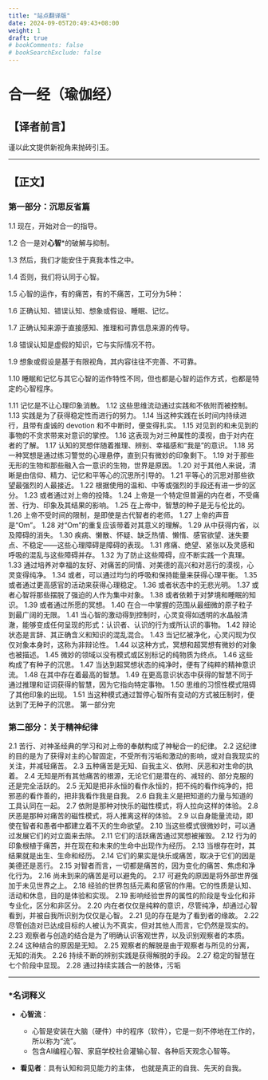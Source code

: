 ```yaml
---
title: "站点翻译版"
date: 2024-09-05T20:49:43+08:00
weight: 1
draft: true
# bookComments: false
# bookSearchExclude: false
---
```

# 合一经（瑜伽经）

## 【译者前言】

谨以此文提供新视角来抛砖引玉。

---

## 【正文】

### 第一部分：沉思反省篇

1.1 现在，开始对合一的指导。  

1.2 合一是对**心智***的破解与抑制。  

1.3 然后，我们才能安住于真我本性之中。

1.4 否则，我们将认同于心智。

1.5 心智的运作，有的痛苦，有的不痛苦，工可分为5种：

1.6 正确认知、错误认知、想象或假设、睡眠、记忆。

1.7 正确认知来源于直接感知、推理和可靠信息来源的传导。

1.8 错误认知是虚假的知识，它与实际情况不符。

1.9 想象或假设是基于有限视角，其内容往往不完善、不可靠。

1.10 睡眠和记忆与其它心智的运作特性不同，但也都是心智的运作方式，也都是特定的心智程序。

1.11 记忆是不让心理印象消散。
1.12 这些思维流动通过实践和不依附而被控制。
1.13 实践是为了获得稳定性而进行的努力。
1.14 当这种实践在长时间内持续进行，且带有虔诚的 devotion 和不中断时，便变得扎实。
1.15 对见到的和未见到的事物的不贪求带来对意识的掌控。
1.16 这表现为对三种属性的漠视，由于对内在者的了解。
1.17 认知的冥想伴随着推理、辨别、幸福感和“我是”的意识。
1.18 另一种冥想是通过练习警觉的心理悬停，直到只有微妙的印象剩下。
1.19 对于那些无形的生物和那些融入合一意识的生物，世界是原因。
1.20 对于其他人来说，清晰是由信仰、精力、记忆和平等心的沉思所引导的。
1.21 平等心的沉思对那些欲望最强烈的人最接近。
1.22 根据使用的温和、中等或强烈的手段还有进一步的区分。
1.23 或者通过对上帝的投降。
1.24 上帝是一个特定但普遍的内在者，不受痛苦、行为、印象及其结果的影响。
1.25 在上帝中，智慧的种子是无与伦比的。
1.26 上帝不受时间的限制，是即使是古代智者的老师。
1.27 上帝的声音是“Om”。
1.28 对“Om”的重复应该带着对其意义的理解。
1.29 从中获得内省，以及障碍的消失。
1.30 疾病、懒散、怀疑、缺乏热情、懒惰、感官欲望、迷失要点、不稳定——这些心理障碍是障碍的表现。
1.31 疼痛、绝望、紧张以及灵感和呼吸的混乱与这些障碍并存。
1.32 为了防止这些障碍，应不断实践一个真理。
1.33 通过培养对幸福的友好、对痛苦的同情、对美德的高兴和对恶行的漠视，心灵变得纯净。
1.34 或者，可以通过均匀的呼吸和保持能量来获得心理平衡。
1.35 或者通过更高感官的活动来获得心理稳定。
1.36 或者状态中的无悲光明。
1.37 或者心智将那些摆脱了强迫的人作为集中对象。
1.38 或者依赖于对梦境和睡眠的知识。
1.39 或者通过所愿的冥想。
1.40 在合一中掌握的范围从最细微的原子粒子到最广阔的无限。
1.41 当心智的激动得到控制时，心灵变得如透明的水晶般清澈，能够变成任何呈现的形式：认识者、认识的行为或所认识的事物。
1.42 辩论状态是言辞、其正确含义和知识的混乱混合。
1.43 当记忆被净化，心灵闪现为仅仅对象本身时，这称为非辩论性。
1.44 以这种方式，冥想和超冥想有微妙的对象也被描述。
1.45 微妙的领域以没有模式或区别标记的纯物质为终点。
1.46 这些构成了有种子的沉思。
1.47 当达到超冥想状态的纯净时，便有了纯粹的精神意识流。
1.48 在其中存在着最高的智慧。
1.49 在更高意识状态中获得的智慧不同于通过推理和证词获得的智慧，因为它指向特定事物。
1.50 思维的习惯性模式阻碍了其他印象的出现。
1.51 当这种模式通过暂停心智所有变动的方式被压制时，便达到了无种子的沉思。
第一部分完

### 第二部分：关于精神纪律

2.1 苦行、对神圣经典的学习和对上帝的奉献构成了神秘合一的纪律。
2.2 这纪律的目的是为了获得对主的心智固定，不受所有污垢和激动的影响，或对自我现实的关注，并减轻痛苦。
2.3 五种痛苦是无知、自我主义、依附、厌恶和对生命的执着。
2.4 无知是所有其他痛苦的根源，无论它们是潜在的、减轻的、部分克服的还是完全活跃的。
2.5 无知是把非永恒的看作永恒的，把不纯的看作纯净的，把邪恶的看作善的，把非我看作我是自我。
2.6 自我主义是把知道的力量与知道的工具认同在一起。
2.7 依附是那种对快乐的磁性模式，将人拉向这样的体验。
2.8 厌恶是那种对痛苦的磁性模式，将人推离这样的体验。
2.9 以自身能量流动，即使在智者和愚者中都建立着不灭的生命欲望。
2.10 当这些模式很微妙时，可以通过发展它们的对立面来去除。
2.11 它们的活跃痛苦通过冥想被摧毁。
2.12 行为的印象根植于痛苦，并在现在和未来的生命中出现作为经历。
2.13 当根存在时，其结果就是出生、生命和经历。
2.14 它们的果实是快乐或痛苦，取决于它们的因是美德还是恶行。
2.15 对智者而言，一切都是痛苦的，因为变化的痛苦、焦虑和净化行为。
2.16 尚未到来的痛苦是可以避免的。
2.17 可避免的原因是将外部世界强加于未见世界之上。
2.18 经验的世界包括元素和感官的作用。它的性质是认知、活动和休息，目的是体验和实现。
2.19 影响经验世界的属性的阶段是专业化和非专业化，区分和非区分。
2.20 内在者仅仅是纯粹的意识，尽管纯净，却通过心智看到，并被自我所识别为仅仅是心智。
2.21 见的存在是为了看到者的缘故。
2.22 尽管创造对已达成目标的人被认为不真实，但对其他人而言，它仍然是现实的。
2.23 观察者与创造的结合是为了明确认识客观世界，以及识别观察者的本质。
2.24 这种结合的原因是无知。
2.25 观察者的解脱是由于观察者与所见的分离，无知的消失。
2.26 持续不断的辨别实践是获得解脱的手段。
2.27 稳定的智慧在七个阶段中显现。
2.28 通过持续实践合一的肢体，污垢

---


### *名词释义
* **心智流**：
    * 心智是安装在大脑（硬件）中的程序（软件），它是一刻不停地在工作的，所以称为“流”。
    * 包含AI编程心智、家庭学校社会灌输心智、各种后天观念心智等。

* **看见者**：具有认知和洞见能力的主体， 也就是真正的自我、先天的自我。
